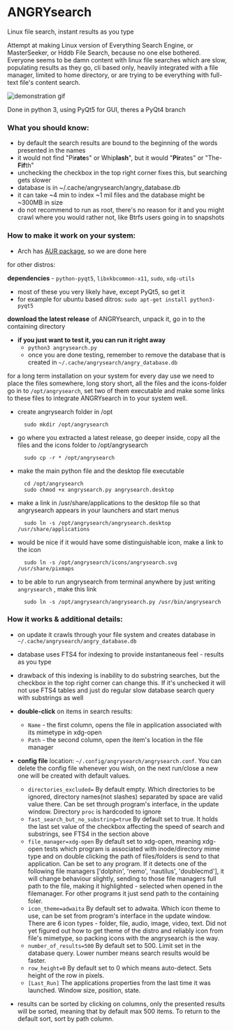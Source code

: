# ANGRYsearch
Linux file search, instant results as you type

Attempt at making Linux version of Everything Search Engine, or MasterSeeker, or Hddb File Search, because no one else bothered.
Everyone seems to be damn content with linux file searches which are slow, populating results as they go, cli based only, heavily integrated with a file manager, limited to home directory, or are trying to be everything with full-text file's content search.

![demonstration gif](http://i.imgur.com/BsjGoYz.gif)

Done in python 3, using PyQt5 for GUI, theres a PyQt4 branch

### What you should know:

* by default the search results are bound to the beginning of the words presented in the names
* it would not find "Pi<b>rate</b>s" or Whip<b>lash</b>", but it would "<b>Pir</b>ates" or "The-<b>Fif</b>th"
* unchecking the checkbox in the top right corner fixes this, but searching gets slower
* database is in ~/.cache/angrysearch/angry_database.db
* it can take ~4 min to index ~1 mil files and the database might be ~300MB in size
* do not recommend to run as root, there's no reason for it and you might crawl where you would rather not, like Btrfs users going in to snapshots

### How to make it work on your system:

* Arch has [AUR package](https://aur.archlinux.org/packages/angrysearch/), so we are done here

for other distros:

**dependencies** - `python-pyqt5`, `libxkbcommon-x11`, `sudo`, `xdg-utils`
  * most of these you very likely have, except PyQt5, so get it
  * for example for ubuntu based ditros: `sudo apt-get install python3-pyqt5`

**download the latest release** of ANGRYsearch, unpack it, go in to the containing directory
* **if you just want to test it, you can run it right away**
  * `python3 angrysearch.py`
  * once you are done testing, remember to remove the database that is created in
    `~/.cache/angrysearch/angry_database.db`

for a long term installation on your system for every day use we need to place the files somewhere,
long story short, all the files and the icons-folder go in to `/opt/angrysearch`, set two of them executable
and make some links to these files to integrate ANGRYsearch in to your system well.

* create angrysearch folder in /opt

        sudo mkdir /opt/angrysearch

* go where you extracted a latest release, go deeper inside, copy all the files and the icons folder to /opt/angrysearch

        sudo cp -r * /opt/angrysearch

* make the main python file and the desktop file executable

        cd /opt/angrysearch
        sudo chmod +x angrysearch.py angrysearch.desktop

* make a link in /usr/share/applications to the desktop file so that angrysearch appears in your launchers and start menus

        sudo ln -s /opt/angrysearch/angrysearch.desktop /usr/share/applications

* would be nice if it would have some distinguishable icon, make a link to the icon

        sudo ln -s /opt/angrysearch/icons/angrysearch.svg /usr/share/pixmaps

* to be able to run angrysearch from terminal anywhere by just writing `angrysearch` , make this link

        sudo ln -s /opt/angrysearch/angrysearch.py /usr/bin/angrysearch


### How it works & additional details:

* on update it crawls through your file system and creates database in `~/.cache/angrysearch/angry_database.db`
* database uses FTS4 for indexing to provide instantaneous feel - results as you type
* drawback of this indexing is inability to do substring searches, but the checkbox in the top right corner can change this. If it's unchecked it will not use FTS4 tables and just do regular slow database search query with substrings as well
* **double-click** on items in search results:
  * `Name` - the first column, opens the file in application associated with its mimetype in xdg-open
  * `Path` - the second column, open the item's location in the file manager
* **config file** location: `~/.config/angrysearch/angrysearch.conf`. You can delete the config file whenever you wish, on the next run/close a new one will be created with default values.
  *   `directories_excluded=` By default empty. Which directories to be ignored, directory names(not slashes) separated by space are valid value there. Can be set through program's interface, in the update window. Directory `proc` is hardcoded to ignore
  *   `fast_search_but_no_substring=true` By default set to true. It holds the last set value of the checkbox affecting the speed of search and substrings, see FTS4 in the section above
  *   `file_manager=xdg-open` By default set to xdg-open, meaning xdg-open tests which program is associated with inode/directory mime type and on double clicking the path of files/folders is send to that application. Can be set to any program. If it detects one of the following file managers ['dolphin', 'nemo', 'nautilus', 'doublecmd'], it will change behaviour slightly, sending to those file managers full path to the file, making it highlighted - selected when opened in the filemanager. For other programs it just send path to the containing foler.
  *   `icon_theme=adwaita` By default set to adwaita. Which icon theme to use, can be set from program's interface in the update window. There are 6 icon types - folder, file, audio, image, video, text. Did not yet figured out how to get theme of the distro and reliably icon from file's mimetype, so packing icons with the angrysearch is the way.
  *   `number_of_results=500` By default set to 500. Limit set in the database query. Lower number means search results would be faster.
  *   `row_height=0` By default set to 0 which means auto-detect. Sets height of the row in pixels.
  *   `[Last_Run]` The applications properties from the last time it was launched. Window size, position, state.

* results can be sorted by clicking on columns, only the presented results will be sorted, meaning that by default max 500 items. To return to the default sort, sort by path column.

